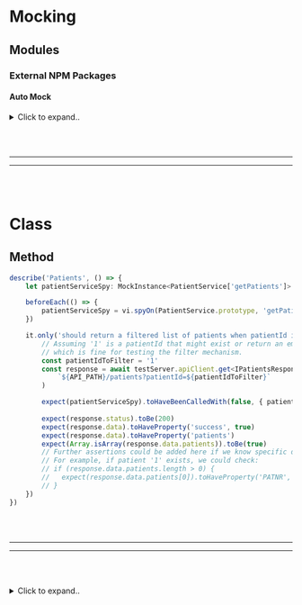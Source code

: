 # Mocking

## Modules

### External NPM Packages

#### Auto Mock

<details><summary>Click to expand..</summary>


Option 1 - importActual():


<details><summary>Click to expand..</summary>

```
import { describe, it, expect, vi, beforeEach, type MockedObject } from 'vitest'
import { mockObject } from 'vitest/mocker'

// Type für das gesamte Pinecone-Modul
type PineconeModule = typeof import('@pinecone-database/pinecone')
// Type für eine gemockte Version des Pinecone-Moduls
type MockedPineconeModule = MockedObject<PineconeModule>

// ==== Mocks ====
const mockFactory = vi.hoisted(() => {
    let mockedPineconeModule: MockedPineconeModule
    
    // Functional approach: Factory function instead of setter
    const createAndStoreMockedModule = async(): Promise<MockedPineconeModule> => {
        const original = await vi.importActual<PineconeModule>('@pinecone-database/pinecone')
        const module = mockObject(
            {
                type: 'automock',
                spyOn: vi.spyOn,
                globalConstructors: {
                    Object,
                    Function,
                    RegExp,
                    Array,
                    Map
                }
            },
            original
        ) as MockedPineconeModule
        
        mockedPineconeModule = module
        return module
    }
    
    return {
        getMockedPineconeModule: (): MockedPineconeModule => mockedPineconeModule,
        createAndStoreMockedModule
    }
})

vi.mock('@pinecone-database/pinecone', async(): Promise<MockedPineconeModule> => {
    const module = await mockFactory.createAndStoreMockedModule()
    return module
})


// ==== Tests ====
describe('PineconeService', () => {
    let service: PineconeService
    let mockedPinecone: MockedPineconeModule

    const namespace = env.PINECONE_RULES_NAMESPACE
    const apiKey = env.PINECONE_API_KEY

    beforeEach(() => {
        mockedPinecone = mockFactory.getMockedPineconeModule()
        service = createStandardPineconeService()
    })

    describe('✅ Constructor', () => {
        it('sollte korrekt mit Standard-API-Key und Namespace initialisieren', () => {
            expect(mockedPinecone.Pinecone).toHaveBeenCalledWith({ apiKey })
            expect(Reflect.get(service, '_namespace')).toBe(namespace)
        })
    })
})
```

  
</details>



<br><br>
<br><br>

Option 2 - importOriginal():


<details><summary>Click to expand..</summary>

```
// ==== Mocks ====
const hoistedMocks = vi.hoisted(() => {
    let mockedPineconeModule: IMockedPineconeModule | null = null
    
    return {
        getMockedPineconeModule: (): IMockedPineconeModule | null => mockedPineconeModule,
        setMockedPineconeModule: (module: ReadonlyDeep<IMockedPineconeModule>): void => {
            mockedPineconeModule = module as IMockedPineconeModule
        }
    }
})

vi.mock('@pinecone-database/pinecone', async importOriginal => {
    const original = await importOriginal<typeof import('@pinecone-database/pinecone')>()
    const { mockObject } = await import('vitest/mocker')
    
    // Use mockObject to automatically mock the entire module
    const mocked = mockObject(
        {
            type: 'automock',
            spyOn: vi.spyOn,
            globalConstructors: {
                Object,
                Function,
                RegExp,
                Array,
                Map
            }
        },
        original
    )
    
    const mockedModule: IMockedPineconeModule = {
        ...mocked,
        Pinecone: mocked.Pinecone as ReturnType<typeof vi.fn>,
        Index: mocked.Index as ReturnType<typeof vi.fn>
    }
    
    // Store the mocked module in hoisted variable for test access
    hoistedMocks.setMockedPineconeModule(mockedModule)
    
    return mockedModule
})

// ==== Tests ====
describe('PineconeService', () => {
    let service: PineconeService
    let mockedPinecone: IMockedPineconeModule

    const namespace = env.PINECONE_RULES_NAMESPACE
    const apiKey = env.PINECONE_API_KEY

    beforeEach(() => {
        // Get the mocked module
        const module = hoistedMocks.getMockedPineconeModule()
        if (!module) {
            throw new Error('Mocked Pinecone module not available')
        }
        mockedPinecone = module
        service = createStandardPineconeService()
    })

    describe('✅ Constructor', () => {
        it.only('sollte korrekt mit Standard-API-Key und Namespace initialisieren', () => {
            expect(mockedPinecone.Pinecone).toHaveBeenCalledWith({ apiKey })
            expect(Reflect.get(service, '_namespace')).toBe(namespace)
        })
    })
})
```

</details>




<br><br>
<br><br>

Not working - importMock()

<details><summary>Click to expand..</summary>

Exakt. Du hast den Haken erkannt, den viele übersehen:
👉 **`importMock()` innerhalb von `vi.mock()` für genau dasselbe Modul** ist ein verdammter 🌀 **Rekursions-Todeskreis**.

---

## 🔥 Warum passiert das?

```ts
vi.mock('@pinecone-database/pinecone', async () => {
  const { importMock } = await import('vitest/mocker')
  const mocked = await importMock('@pinecone-database/pinecone') // 💀
})
```

Sobald `importMock('@pinecone-database/pinecone')` aufgerufen wird,
versucht **Vitest**, das **gemockte** Modul zu importieren…
…aber **du bist ja gerade dabei**, es zu mocken.
👉 Zack. Infinite Loop. 🌀💥

---

## 🧠 Lösung: **`importOriginal` verwenden – nicht `importMock`**

Wenn du dich **innerhalb von `vi.mock()` befindest**, dann nimm immer:

```ts
vi.mock('@pinecone-database/pinecone', async (importOriginal) => {
  const original = await importOriginal<typeof import('@pinecone-database/pinecone')>()
  const { mockObject } = await import('vitest/mocker')

  const mocked = mockObject(
    { type: 'automock', spyOn: vi.spyOn },
    original
  )

  return mocked
})
```

✅ Damit umgehst du den rekursiven Import, weil `importOriginal` speziell von Vitest bereitgestellt wird, um **das Originalmodul** zu importieren – **nicht das bereits gemockte.**

---

## 🧪 Wann kannst du `importMock()` **sicher** verwenden?

Nur **außerhalb von `vi.mock()`**, z. B. in deinem Testcode selbst:

```ts
import { importMock } from 'vitest/mocker'

test('something', async () => {
  const pinecone = await importMock('@pinecone-database/pinecone')
  // Test mit gemocktem Modul
})
```

Oder innerhalb eines **anderen Moduls**, das nicht am selben Mock beteiligt ist.

---

## ✅ Empfehlung

Wenn du innerhalb von `vi.mock()` bist:

* ❌ **Kein `importMock()` verwenden**
* ✅ Nutze `importOriginal` + `mockObject`

Wenn du das Modul **extern mocken** willst (z. B. für Helper oder generische Testmocks), dann:

* ✅ `importMock()` verwenden – aber **nie** aus dem gleichen Modulkontext.


</details>




</details>












<br><br>
________
________
<br><br>








# Class

## Method
```typescript
describe('Patients', () => {
    let patientServiceSpy: MockInstance<PatientService['getPatients']>

    beforeEach(() => {
        patientServiceSpy = vi.spyOn(PatientService.prototype, 'getPatients')
    })

    it.only('should return a filtered list of patients when patientId is provided', async() => {
        // Assuming '1' is a patientId that might exist or return an empty list,
        // which is fine for testing the filter mechanism.
        const patientIdToFilter = '1' 
        const response = await testServer.apiClient.get<IPatientsResponse>(
            `${API_PATH}/patients?patientId=${patientIdToFilter}`
        )

        expect(patientServiceSpy).toHaveBeenCalledWith(false, { patientId: patientIdToFilter })
        
        expect(response.status).toBe(200)
        expect(response.data).toHaveProperty('success', true)
        expect(response.data).toHaveProperty('patients')
        expect(Array.isArray(response.data.patients)).toBe(true)
        // Further assertions could be added here if we know specific data about patient '1'
        // For example, if patient '1' exists, we could check:
        // if (response.data.patients.length > 0) {
        //   expect(response.data.patients[0]).toHaveProperty('PATNR', patientIdToFilter);
        // }
    })
})
```











<br><br>
________
________
<br><br>



<details><summary>Click to expand..</summary>





### 🔍 Methoden zur direkten Prüfung (`.mock`-Objekt)

```ts
// Wurde der Spy überhaupt aufgerufen?
const wasCalled = patientServiceSpy.mock.calls.length > 0;

// Wie oft wurde er aufgerufen?
const callCount = patientServiceSpy.mock.calls.length;

// Mit welchen Argumenten beim 1. Call?
const firstCallArgs = patientServiceSpy.mock.calls[0];

// Mit welchen Argumenten beim letzten Call?
const lastCallArgs = patientServiceSpy.mock.calls.at(-1);

// Ergebnis des 1. Calls?
const firstCallResult = patientServiceSpy.mock.results[0]; // { type: 'return', value: ... }
```

---

### 💡 Beispiel

```ts
if (patientServiceSpy.mock.calls.length === 0) {
  console.warn('getPatients wurde nicht aufgerufen');
}

for (const call of patientServiceSpy.mock.calls) {
  console.log('Args:', call);
}

console.log('Return value beim ersten Aufruf:', patientServiceSpy.mock.results[0]?.value);
```

---

### 🧠 Pro-Tipp: Zugriff auf `this` und Instanzen

```ts
// Falls Methode auf einer Klasse mit `this` lief
patientServiceSpy.mock.instances // Alle `this`-Kontexte
```

---

### 🧬 Bonus: Use-Case ohne `expect`

```ts
if (callCount > 3) {
  doSomethingCool();
}
```
